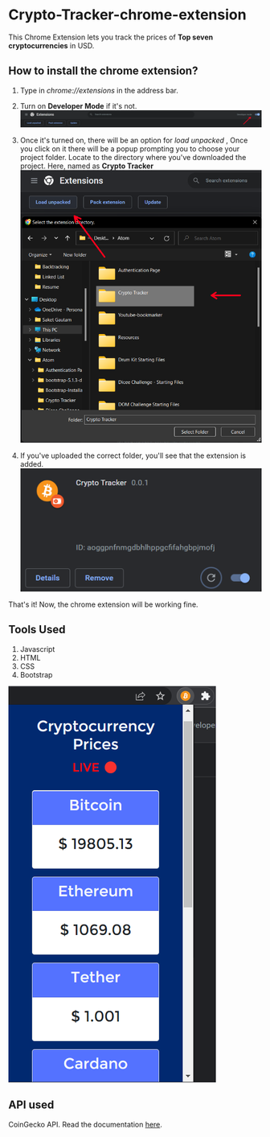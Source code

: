 # Crypto-Tracker-chrome-extension

This Chrome Extension lets you track the prices of **Top seven cryptocurrencies** in USD. 

## How to install the chrome extension?

1. Type in *chrome://extensions* in the address bar. 

2. Turn on **Developer Mode** if it's not.
![Image Of Developer Mode](https://github.com/saketgautam/Crypto-Tracker-chrome-extension/blob/main/Developer%20Mode.png)

3. Once it's turned on, there will be an option for _load unpacked_ , Once you click on it there will be a popup prompting you to choose your project folder. Locate to the directory where you've downloaded the project. Here, named as **Crypto Tracker** 
![Image Of Folder Upload](https://github.com/saketgautam/Crypto-Tracker-chrome-extension/blob/main/Load_unpacked_extension.png)

4. If you've uploaded the correct folder, you'll see that the extension is added.
![Image of Added Extension](https://github.com/saketgautam/Crypto-Tracker-chrome-extension/blob/main/Extension_Added.png)

That's it! Now, the chrome extension will be working fine.


## Tools Used

1. Javascript
2. HTML
3. CSS
4. Bootstrap

![Image of Extension displaying prices](https://github.com/saketgautam/Crypto-Tracker-chrome-extension/blob/main/Chrome_Extension.png)

## API used

CoinGecko API. Read the documentation [here](https://www.coingecko.com/en/api/documentation).
